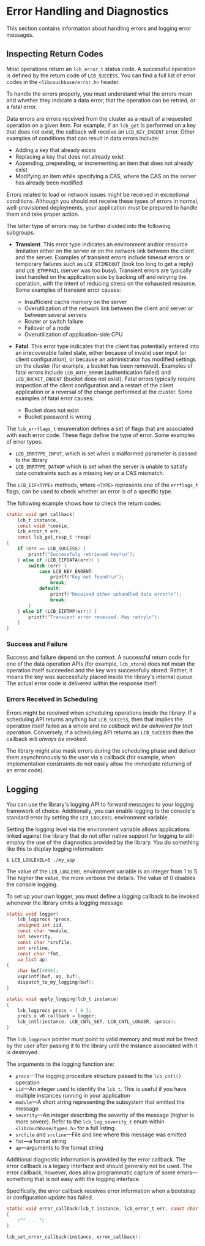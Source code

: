 # Error Handling and Diagnostics

This section contains information about handling errors and logging error messages.

## Inspecting Return Codes

Most operations return an `lcb_error_t` status code. A successful operation is
defined by the return code of `LCB_SUCCESS`. You can find a full list of error codes in the `<libcouchbase/error.h>` header.

To handle the errors properly, you must understand what the errors mean and whether they indicate a data error, that the operation can be retried, or a fatal error.

Data errors are errors received from the cluster as a result of a
requested operation on a given item. For example, if an `lcb_get`
is performed on a key that does not exist, the callback will receive an
`LCB_KEY_ENOENT` error. Other examples of conditions that can result
in data errors include:

* Adding a key that already exists
* Replacing a key that does not already exist
* Appending, prepending, or incrementing an item that does not already exist
* Modifying an item while specifying a CAS, where the CAS on the server has
  already been modified

Errors related to load or network issues might be received in exceptional conditions. Although you should not receive these types of errors in normal, well-provisioned deployments, your application must be prepared to handle them and take proper action.

The latter type of errors may be further divided into the following subgroups:

* **Transient**. This error type indicates an environment and/or resource limitation
  either on the server or on the network link between the client and
  the server. Examples of transient errors include timeout errors or temporary
failures such as `LCB_ETIMEDOUT` (took too long to get a reply)
and `LCB_ETMPFAIL` (server was too busy). Transient errors are typically best handled on the application
  side by backing off and retrying the operation, with the intent of reducing
  stress on the exhausted resource. Some examples of transient error
  causes:

    * Insufficient cache memory on the server
    * Overutilization of the network link between the client and server
      or between several servers
    * Router or switch failure
    * Failover of a node
    * Overutilization of application-side CPU

* **Fatal**. This error type indicates that the client has potentially entered
  into an irrecoverable failed state, either because of invalid user
  input (or client configuration), or because an administrator has
  modified settings on the cluster (for example, a bucket has been
  removed). Examples of fatal errors include
`LCB_AUTH_ERROR` (authentication failed) and `LCB_BUCKET_ENOENT`
(bucket does not exist). Fatal errors typically require inspection of the
  client configuration and a restart of the client application or
  a reversal of the change performed at the cluster.
  Some examples of fatal error causes:

    * Bucket does not exist
    * Bucket password is wrong

The `lcb_errflags_t` enumeration defines a set of flags that are associated
with each error code. These flags define the type of error. Some examples of error types:

* `LCB_ERRTYPE_INPUT`, which is set when a malformed parameter is passed to the library
* `LCB_ERRTYPE_DATAOP` which is set when the server is unable to satisfy data constraints such as a missing key or a CAS mismatch.

The `LCB_EIF<TYPE>` methods, where `<TYPE>` represents one of the `errflags_t` flags, can be used to check whether an error is of a specific type.

The following example shows how to check the return codes:

```c
static void get_callback(
	lcb_t instance,
	const void *cookie,
	lcb_error_t err,
	const lcb_get_resp_t *resp)
{
	if (err == LCB_SUCCESS) {
		printf("Successfuly retrieved key!\n");
	} else if (LCB_EIFDATA(err)) {
		switch (err) {
			case LCB_KEY_ENOENT:
				printf("Key not found!\n");
				break;
			default:
				printf("Received other unhandled data error\n");
				break;
		}
	} else if (LCB_EIFTMP(err)) {
		printf("Transient error received. May retry\n");
	}
}
```


### Success and Failure
Success and failure depend on the context. A successful return code for one of
the data operation APIs (for example, `lcb_store`) does not mean the operation
itself succeeded and the key was successfully stored. Rather, it means the
key was successfully placed inside the library's internal queue. The actual
error code is delivered within the response itself.

### Errors Received in Scheduling
Errors might be received when scheduling operations inside the library. If a
scheduling API returns anything but `LCB_SUCCESS`, then that implies the operation
itself failed as a whole and _no callback will be delivered for that
operation_. Conversely, if a scheduling API returns an `LCB_SUCCESS` then the callback
_will always be invoked_.

The library might also mask errors during the scheduling phase and
deliver them asynchronously to the user via a callback (for example, when implementation
constraints do not easily allow the immediate returning of an error code).



## Logging

You can use the library's logging API to forward messages to your logging
framework of choice. Additionally, you can enable logging to the console's
standard error by setting the `LCB_LOGLEVEL` environment variable.

Setting the logging level via the environment variable allows applications linked against
the library that do not offer native support for logging to still employ the
use of the diagnostics provided by the library. You do something like this to display logging information:

```
$ LCB_LOGLEVEL=5 ./my_app
```

The value of the `LCB_LOGLEVEL` environment variable is an integer from 1 to 5. The higher
the value, the more verbose the details. The value of 0 disables the
console logging.

To set up your own logger, you must define a logging callback to be
invoked whenever the library emits a logging message

```c
static void logger(
	lcb_logprocs *procs,
    unsigned int iid,
	const char *module,
	int severity,
	const char *srcfile,
	int srcline,
	const char *fmt,
	va_list ap)
{
	char buf[4096];
	vsprintf(buf, ap, buf);
	dispatch_to_my_logging(buf);
}

static void apply_logging(lcb_t instance)
{
	lcb_logprocs procs = { 0 };
	procs.v.v0.callback = logger;
	lcb_cntl(instance, LCB_CNTL_SET, LCB_CNTL_LOGGER, &procs);
}
```

The `lcb_logprocs` pointer must point to valid memory and must not be
freed by the user after passing it to the library until the instance associated
with it is destroyed.

The arguments to the logging function are:

* `procs`—The logging procedure structure passed to the `lcb_cntl()` operation
* `iid`—An integer used to identify the `lcb_t`. This is useful if you have multiple
  instances running in your application
* `module`—A short string representing the subsystem that emitted the message
* `severity`—An integer describing the severity of the message
  (higher is more severe). Refer to the `lcb_log_severity_t` enum
  within `<libcouchbase/types.h>` for a full listing.
* `srcfile` and `srcline`—File and line where this message was emitted
* `fmt`—a format string
* `ap`—arguments to the format string

Additional diagnostic information is provided by the error callback.
The error callback is a legacy interface and should generally
not be used. The error callback, however, does allow programmatic capture of some
errors—something that is not easy with the logging interface.

Specifically, the error callback receives error information when a bootstrap
or configuration update has failed.

```c
static void error_callback(lcb_t instance, lcb_error_t err, const char *msg)
{
	/** ... */
}

lcb_set_error_callback(instance, error_callback);
```
